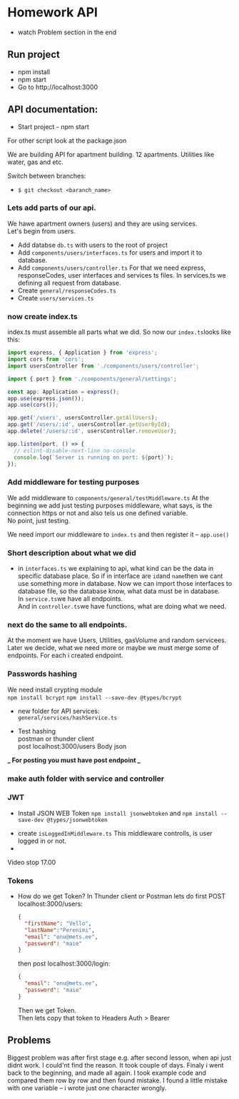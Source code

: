 # Homework API

- watch Problem section in the end

## Run project

- npm install
- npm start
- Go to http://localhost:3000

## API documentation:

- Start project - npm start

For other script look at the package.json

We are building API for apartment building. 12 apartments.
Utilities like water, gas and etc.

Switch between branches:

- `$ git checkout <baranch_name>`

### Lets add parts of our api.

We hawe apartment owners (users) and they are using services.  
Let's begin from users.

- Add databse `db.ts` with users to the root of project
- Add `components/users/interfaces.ts` for users and import it to database.
- Add `components/users/controller.ts`
  For that we need express, responseCodes, user interfaces and services ts files. In services.ts we defining all request from database.
- Create `general/responseCodes.ts`
- Create `users/services.ts`

### now create index.ts

index.ts must assemble all parts what we did.
So now our `index.ts`looks like this:

```javascript
import express, { Application } from 'express';
import cors from 'cors';
import usersController from './components/users/controller';

import { port } from './components/general/settings';

const app: Application = express();
app.use(express.json());
app.use(cors());

app.get('/users', usersController.getAllUsers);
app.get('/users/:id', usersController.getUserById);
app.delete('/users/:id', usersController.removeUser);

app.listen(port, () => {
  // eslint-disable-next-line no-console
  console.log(`Server is running on port: ${port}`);
});
```

### Add middleware for testing purposes

We add middleware to `components/general/testMiddleware.ts`
At the beginning we add just testing purposes middleware, what says, is the connection https or not and also tels us one defined variable.  
No point, just testing.

We need import our middleware to `index.ts` and then register it – `app.use()`

### Short description about what we did

- in `interfaces.ts` we explaining to api, what kind can be the data in specific database place. So if in interface are `id`and `name`then we cant use something more in database. Now we can import those interfaces to database file, so the database know, what data must be in database.  
  In `service.ts`we have all endpoints.  
  And in `controller.ts`we have functions, what are doing what we need.

### next do the same to all endpoints.

At the moment we have Users, Utilities, gasVolume and random servicees.  
Later we decide, what we need more or maybe we must merge some of endpoints.
For each i created endpoint.

### Passwords hashing

We need install crypting module  
`npm install bcrypt`
`npm install --save-dev @types/bcrypt`

- new folder for API services:  
  `general/services/hashService.ts`

- Test hashing  
  postman or thunder client  
  post
  localhost:3000/users
  Body
  json

**_ For posting you must have post endpoint _**

### make auth folder with service and controller

### JWT

- Install JSON WEB Token `npm install jsonwebtoken` and `npm install --save-dev @types/jsonwebtoken`

* create `isLoggedInMiddleware.ts`
  This middleware controlls, is user logged in or not.
*

Video stop 17.00

### Tokens

- How do we get Token?
  In Thunder client or Postman lets do first POST  
  localhost:3000/users:  
  ```json
  {
    "firstName": "Vello",
    "lastName":"Perenimi",
    "email": "onu@mets.ee",
    "password": "maie"
  }
  ```
  then post localhost:3000/login:
  ```JSON
  {
    "email": "onu@mets.ee",
    "password": "maie"
  }
  ```  
  Then we get Token.  
  Then lets copy that token to Headers Auth > Bearer





  

## Problems

Biggest problem was after first stage e.g. after second lesson, when api just didnt work. I could'nt find the reason. It took couple of days. Finaly i went back to the beginning, and made all again. I took example code and compared them row by row and then found mistake. I found a little mistake with one variable – i wrote just one character wrongly.
